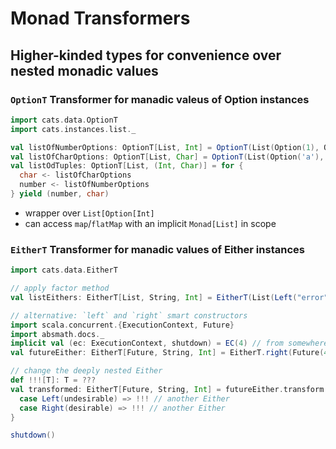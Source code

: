 # Monad Transformers

## Higher-kinded types for convenience over nested monadic values

### `OptionT` Transformer for manadic valeus of Option instances
```scala mdoc
import cats.data.OptionT
import cats.instances.list._

val listOfNumberOptions: OptionT[List, Int] = OptionT(List(Option(1), Option(2)))
val listOfCharOptions: OptionT[List, Char] = OptionT(List(Option('a'), Option('b')))
val listOdTuples: OptionT[List, (Int, Char)] = for {
  char <- listOfCharOptions
  number <- listOfNumberOptions
} yield (number, char)
```
 - wrapper over `List[Option[Int]`
 - can access `map`/`flatMap` with an implicit `Monad[List]` in scope

### `EitherT` Transformer for manadic values of Either instances
```scala mdoc
import cats.data.EitherT

// apply factor method
val listEithers: EitherT[List, String, Int] = EitherT(List(Left("error"), Right(43), Right(2)))

// alternative: `left` and `right` smart constructors
import scala.concurrent.{ExecutionContext, Future}
import absmath.docs._
implicit val (ec: ExecutionContext, shutdown) = EC(4) // from somewhere
val futureEither: EitherT[Future, String, Int] = EitherT.right(Future(45))

// change the deeply nested Either
def !!![T]: T = ???
val transformed: EitherT[Future, String, Int] = futureEither.transform {
  case Left(undesirable) => !!! // another Either
  case Right(desirable) => !!! // another Either
}
```

```scala mdoc
shutdown()
```